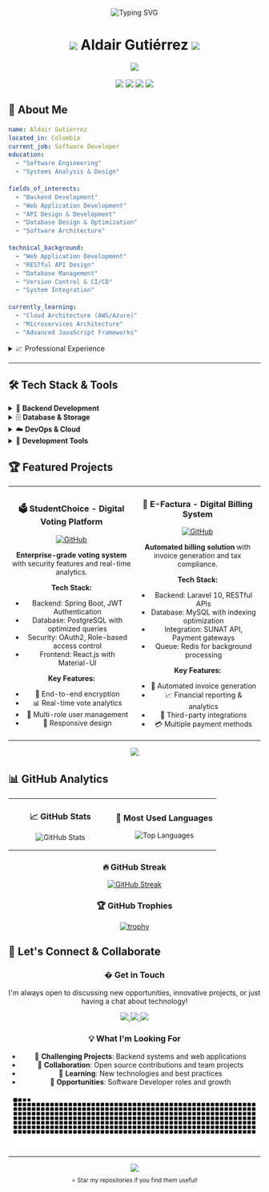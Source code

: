 <div align="center">
  <img src="https://readme-typing-svg.herokuapp.com?font=Fira+Code&size=32&duration=2800&pause=2000&color=A855F7&center=true&vCenter=true&width=940&lines=Software+Developer;Full-Stack+Engineer;Backend+Specialist;Web+Applications+Developer" alt="Typing SVG" />
</div>

<h1 align="center">
  <img src="https://media.giphy.com/media/hvRJCLFzcasrR4ia7z/giphy.gif" width="28">
  Aldair Gutiérrez
  <img src="https://media.giphy.com/media/hvRJCLFzcasrR4ia7z/giphy.gif" width="28">
</h1>

<p align="center">
  <a href="https://github.com/DenverCoder1/readme-typing-svg">
    <img src="https://readme-typing-svg.herokuapp.com?font=Time+New+Roman&color=cyan&size=25&center=true&vCenter=true&width=600&height=100&lines=Crafting+scalable+software+solutions;Building+robust+enterprise+applications;Passionate+about+clean+architecture;Always+learning+new+technologies">
  </a>
</p>

<p align="center">
  <img src="https://komarev.com/ghpvc/?username=2A2G&color=blueviolet&style=flat-square&label=Profile+Views" />
  <img src="https://img.shields.io/github/followers/2A2G?style=flat-square&color=blueviolet&label=Followers" />
  <img src="https://img.shields.io/badge/Focus-Backend+Development-blueviolet?style=flat-square" />
  <img src="https://img.shields.io/badge/Lives-Colombia-success?style=flat-square" />
</p>

## 🚀 About Me

```yaml
name: Aldair Gutiérrez
located_in: Colombia
current_job: Software Developer
education:
  - "Software Engineering"
  - "Systems Analysis & Design"

fields_of_interests:
  - "Backend Development"
  - "Web Application Development"
  - "API Design & Development"
  - "Database Design & Optimization"
  - "Software Architecture"

technical_background:
  - "Web Application Development"
  - "RESTful API Design"
  - "Database Management"
  - "Version Control & CI/CD"
  - "System Integration"

currently_learning:
  - "Cloud Architecture (AWS/Azure)"
  - "Microservices Architecture"
  - "Advanced JavaScript Frameworks"
```

<details>
<summary>📈 Professional Experience</summary>
<br/>

- 🏢 **Backend Developer** - Building scalable web applications
- 🔧 **Full-Stack Engineer** - End-to-end application development
- 🎯 **Software Developer** - Creating efficient and maintainable solutions
- 📊 **Web Developer** - Designing user-friendly web applications

</details>

---

## 🛠️ Tech Stack & Tools

<details>
<summary>🔧 <strong>Backend Development</strong></summary>
<br/>

![Java](https://img.shields.io/badge/Java-ED8B00?style=for-the-badge&logo=java&logoColor=white)
![Spring Boot](https://img.shields.io/badge/Spring_Boot-6DB33F?style=for-the-badge&logo=spring&logoColor=white)
![PHP](https://img.shields.io/badge/PHP-777BB4?style=for-the-badge&logo=php&logoColor=white)
![Laravel](https://img.shields.io/badge/Laravel-FF2D20?style=for-the-badge&logo=laravel&logoColor=white)
![Node.js](https://img.shields.io/badge/Node.js-43853D?style=for-the-badge&logo=node.js&logoColor=white)
![Express.js](https://img.shields.io/badge/Express.js-404D59?style=for-the-badge)

</details>

<details>
<summary>🗄️ <strong>Database & Storage</strong></summary>
<br/>

![MySQL](https://img.shields.io/badge/MySQL-00000F?style=for-the-badge&logo=mysql&logoColor=white)
![PostgreSQL](https://img.shields.io/badge/PostgreSQL-316192?style=for-the-badge&logo=postgresql&logoColor=white)
![MongoDB](https://img.shields.io/badge/MongoDB-4EA94B?style=for-the-badge&logo=mongodb&logoColor=white)

</details>

<details>
<summary>☁️ <strong>DevOps & Cloud</strong></summary>
<br/>

![Docker](https://img.shields.io/badge/Docker-2496ED?style=for-the-badge&logo=docker&logoColor=white)
![AWS](https://img.shields.io/badge/AWS-232F3E?style=for-the-badge&logo=amazon-aws&logoColor=white)
![Linux](https://img.shields.io/badge/Linux-FCC624?style=for-the-badge&logo=linux&logoColor=black)
![Git](https://img.shields.io/badge/Git-F05032?style=for-the-badge&logo=git&logoColor=white)
![GitHub Actions](https://img.shields.io/badge/GitHub_Actions-2088FF?style=for-the-badge&logo=github-actions&logoColor=white)

</details>

<details>
<summary>🔧 <strong>Development Tools</strong></summary>
<br/>

![IntelliJ IDEA](https://img.shields.io/badge/IntelliJ_IDEA-000000?style=for-the-badge&logo=intellij-idea&logoColor=white)
![VS Code](https://img.shields.io/badge/VS_Code-007ACC?style=for-the-badge&logo=visual-studio-code&logoColor=white)
![Postman](https://img.shields.io/badge/Postman-FF6C37?style=for-the-badge&logo=postman&logoColor=white)
![Swagger](https://img.shields.io/badge/Swagger-85EA2D?style=for-the-badge&logo=swagger&logoColor=black)

</details>

## 🏆 Featured Projects

<div align="center">
<table>
<tr>
<td align="center" width="50%">

### 🗳️ StudentChoice - Digital Voting Platform

[![GitHub](https://img.shields.io/badge/GitHub-181717?style=for-the-badge&logo=github&logoColor=white)](https://github.com/2A2G/StudentChoice)

**Enterprise-grade voting system** with security features and real-time analytics.

**Tech Stack:**

- Backend: Spring Boot, JWT Authentication
- Database: PostgreSQL with optimized queries
- Security: OAuth2, Role-based access control
- Frontend: React.js with Material-UI

**Key Features:**

- 🔐 End-to-end encryption
- 📊 Real-time vote analytics
- 🎯 Multi-role user management
- 📱 Responsive design

</td>
<td align="center" width="50%">

### 📜 E-Factura - Digital Billing System

[![GitHub](https://img.shields.io/badge/GitHub-181717?style=for-the-badge&logo=github&logoColor=white)](https://github.com/2A2G/E-Factura)

**Automated billing solution** with invoice generation and tax compliance.

**Tech Stack:**

- Backend: Laravel 10, RESTful APIs
- Database: MySQL with indexing optimization
- Integration: SUNAT API, Payment gateways
- Queue: Redis for background processing

**Key Features:**

- 💼 Automated invoice generation
- 📈 Financial reporting & analytics
- 🔄 Third-party integrations
- 💳 Multiple payment methods

</td>
</tr>
</table>
</div>

<div align="center">
  <a href="https://github.com/2A2G?tab=repositories">
    <img src="https://img.shields.io/badge/View_All_Projects-2ea44f?style=for-the-badge&logo=github&logoColor=white" />
  </a>
</div>

## 📊 GitHub Analytics

<div align="center">
<table>
<tr>
<td align="center" width="50%">

### 📈 GitHub Stats

![GitHub Stats](https://github-readme-stats.vercel.app/api?username=2A2G&show_icons=true&theme=tokyonight&hide_border=true&count_private=true)

</td>
<td align="center" width="50%">

### 🎯 Most Used Languages

![Top Languages](https://github-readme-stats.vercel.app/api/top-langs/?username=2A2G&layout=compact&theme=tokyonight&hide_border=true&langs_count=8)

</td>
</tr>
</table>
</div>

<div align="center">
  
### 🔥 GitHub Streak
[![GitHub Streak](https://github-readme-streak-stats.herokuapp.com/?user=2A2G&theme=tokyonight&hide_border=true)](https://git.io/streak-stats)

### 🏆 GitHub Trophies

[![trophy](https://github-profile-trophy.vercel.app/?username=2A2G&theme=tokyonight&no-frame=true&no-bg=true&margin-w=4)](https://github.com/ryo-ma/github-profile-trophy)

</div>

## 🤝 Let's Connect & Collaborate

<div align="center">
  
### � Get in Touch
I'm always open to discussing new opportunities, innovative projects, or just having a chat about technology!

<p align="center">
  <a href="https://www.linkedin.com/in/aldair-gutierrez-guerrero" target="_blank">
    <img src="https://img.shields.io/badge/LinkedIn-0077B5?style=for-the-badge&logo=linkedin&logoColor=white&labelColor=0077B5" />
  </a>
  <a href="mailto:aldairgguer@gmail.com">
    <img src="https://img.shields.io/badge/Email-D14836?style=for-the-badge&logo=gmail&logoColor=white&labelColor=D14836" />
  </a>
  <a href="https://github.com/2A2G" target="_blank">
    <img src="https://img.shields.io/badge/GitHub-181717?style=for-the-badge&logo=github&logoColor=white&labelColor=181717" />
  </a>
</p>

### 💡 What I'm Looking For

- 🚀 **Challenging Projects**: Backend systems and web applications
- 🤝 **Collaboration**: Open source contributions and team projects
- 🌱 **Learning**: New technologies and best practices
- 💼 **Opportunities**: Software Developer roles and growth

<img src="https://raw.githubusercontent.com/2A2G/2A2G/output/github-contribution-grid-snake.svg" />

</div>

---

<div align="center">
  <img src="https://readme-typing-svg.herokuapp.com?font=Fira+Code&size=18&duration=3000&pause=1000&color=A855F7&center=true&vCenter=true&width=600&lines=Thanks+for+visiting+my+profile!;Let's+build+something+amazing+together!;Feel+free+to+explore+my+repositories!" />
</div>

<div align="center">
  <sub>⭐ Star my repositories if you find them useful!</sub>
</div>
